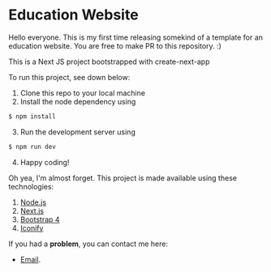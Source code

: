 # Education Website
Hello everyone. This is my first time releasing somekind of a template for an education website. You are free to make PR to this repository. :)

This is a Next JS project bootstrapped with create-next-app

To run this project, see down below:
1. Clone this repo to your local machine
2. Install the node dependency using
```sh
$ npm install
```
3. Run the development server using
```sh
$ npm run dev
```
4. Happy coding!

Oh yea, I'm almost forget. This project is made available using these technologies:
1. [Node.js](https://nodejs.org/)
2. [Next.js](https://nextjs.org/)
3. [Bootstrap 4](https://getbootstrap.com)
4. [Iconify](https://iconify.design/)

If you had a **problem**, you can contact me here:
- [Email](mailto:contact.syandana@gmail.com).
